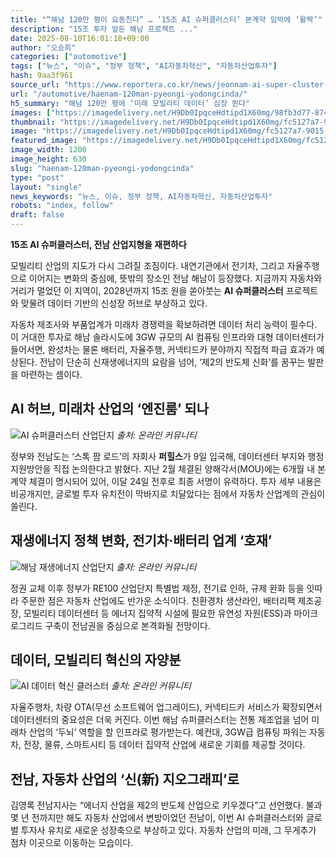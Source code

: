 ```yaml
---
title: "“해남 120만 평이 요동친다” … ’15조 AI 슈퍼클러스터’ 본계약 임박에 ‘활짝’"
description: "15조 투자 앞둔 해남 프로젝트 ..."
date: 2025-08-10T16:01:18+09:00
author: "오승희"
categories: ["automotive"]
tags: ["뉴스", "이슈", "정부 정책", "AI자동차혁신", "자동차산업투자"]
hash: 9aa3f961
source_url: "https://www.reportera.co.kr/news/jeonnam-ai-super-cluster-hub/"
url: "/automotive/haenam-120man-pyeongi-yodongcinda/"
h5_summary: "해남 120만 평에 ‘미래 모빌리티 데이터’ 심장 뛴다"
images: ["https://imagedelivery.net/H9Db0IpqceHdtipd1X60mg/98fb3d77-8743-4ed9-a093-98bc039cdf00/public", "https://imagedelivery.net/H9Db0IpqceHdtipd1X60mg/2db9d23b-7243-43a1-3bc6-3d2ed0256b00/public", "https://imagedelivery.net/H9Db0IpqceHdtipd1X60mg/7ca141b5-258c-4a63-a693-d3f8842a0300/public", "https://imagedelivery.net/H9Db0IpqceHdtipd1X60mg/fc5127a7-9015-4d0c-6837-c75d3d9cf200/public"]
thumbnail: "https://imagedelivery.net/H9Db0IpqceHdtipd1X60mg/fc5127a7-9015-4d0c-6837-c75d3d9cf200/public"
image: "https://imagedelivery.net/H9Db0IpqceHdtipd1X60mg/fc5127a7-9015-4d0c-6837-c75d3d9cf200/public"
featured_image: "https://imagedelivery.net/H9Db0IpqceHdtipd1X60mg/fc5127a7-9015-4d0c-6837-c75d3d9cf200/public"
image_width: 1200
image_height: 630
slug: "haenam-120man-pyeongi-yodongcinda"
type: "post"
layout: "single"
news_keywords: "뉴스, 이슈, 정부 정책, AI자동차혁신, 자동차산업투자"
robots: "index, follow"
draft: false
---
```


**15조 AI 슈퍼클러스터, 전남 산업지형을 재편하다**

모빌리티 산업의 지도가 다시 그려질 조짐이다. 내연기관에서 전기차, 그리고 자율주행으로 이어지는 변화의 중심에, 뜻밖의 장소인 전남 해남이 등장했다. 지금까지 자동차와 거리가 멀었던 이 지역이, 2028년까지 15조 원을 쏟아붓는 **AI 슈퍼클러스터** 프로젝트와 맞물려 데이터 기반의 신성장 허브로 부상하고 있다.

자동차 제조사와 부품업계가 미래차 경쟁력을 확보하려면 데이터 처리 능력이 필수다. 이 거대한 투자로 해남 솔라시도에 3GW 규모의 AI 컴퓨팅 인프라와 대형 데이터센터가 들어서면, 완성차는 물론 배터리, 자율주행, 커넥티드카 분야까지 직접적 파급 효과가 예상된다. 전남이 단순히 신재생에너지의 요람을 넘어, ‘제2의 반도체 신화’를 꿈꾸는 발판을 마련하는 셈이다.

## AI 허브, 미래차 산업의 ‘엔진룸’ 되나

![AI 슈퍼클러스터 산업단지](https://imagedelivery.net/H9Db0IpqceHdtipd1X60mg/98fb3d77-8743-4ed9-a093-98bc039cdf00/public)
*출처: 온라인 커뮤니티*


정부와 전남도는 ‘스톡 팜 로드’의 자회사 **퍼힐스**가 9일 입국해, 데이터센터 부지와 행정 지원방안을 직접 논의한다고 밝혔다. 지난 2월 체결된 양해각서(MOU)에는 6개월 내 본계약 체결이 명시되어 있어, 이달 24일 전후로 최종 서명이 유력하다. 투자 세부 내용은 비공개지만, 글로벌 투자 유치전이 막바지로 치달았다는 점에서 자동차 산업계의 관심이 쏠린다.

## 재생에너지 정책 변화, 전기차·배터리 업계 ‘호재’

![해남 재생에너지 산업단지](https://imagedelivery.net/H9Db0IpqceHdtipd1X60mg/2db9d23b-7243-43a1-3bc6-3d2ed0256b00/public)
*출처: 온라인 커뮤니티*


정권 교체 이후 정부가 RE100 산업단지 특별법 제정, 전기료 인하, 규제 완화 등을 잇따라 주문한 점은 자동차 산업에도 반가운 소식이다. 친환경차 생산라인, 배터리팩 제조공장, 모빌리티 데이터센터 등 에너지 집약적 시설에 필요한 유연성 자원(ESS)과 마이크로그리드 구축이 전남권을 중심으로 본격화될 전망이다.

## 데이터, 모빌리티 혁신의 자양분

![AI 데이터 혁신 클러스터](https://imagedelivery.net/H9Db0IpqceHdtipd1X60mg/7ca141b5-258c-4a63-a693-d3f8842a0300/public)
*출처: 온라인 커뮤니티*


자율주행차, 차량 OTA(무선 소프트웨어 업그레이드), 커넥티드카 서비스가 확장되면서 데이터센터의 중요성은 더욱 커진다. 이번 해남 슈퍼클러스터는 전통 제조업을 넘어 미래차 산업의 ‘두뇌’ 역할을 할 인프라로 평가받는다. 예컨대, 3GW급 컴퓨팅 파워는 자동차, 전장, 물류, 스마트시티 등 데이터 집약적 산업에 새로운 기회를 제공할 것이다.

## 전남, 자동차 산업의 ‘신(新) 지오그래피’로

김영록 전남지사는 “에너지 산업을 제2의 반도체 산업으로 키우겠다”고 선언했다. 불과 몇 년 전까지만 해도 자동차 산업에서 변방이었던 전남이, 이번 AI 슈퍼클러스터와 글로벌 투자사 유치로 새로운 성장축으로 부상하고 있다. 자동차 산업의 미래, 그 무게추가 점차 이곳으로 이동하는 모습이다.
